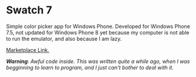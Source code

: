 # Swatch 7
Simple color picker app for Windows Phone. Developed for Windows Phone 7.5, not updated for Windows Phone 8 yet because my computer is not able to run the emulator, and also because I am lazy.

[Marketplace Link.](http://www.windowsphone.com/en-us/store/app/swatch-7-1/dca01efc-aaf9-4785-a165-642d8b8def34)

***Warning**: Awful code inside. This was written quite a while ago, when I was begginning to learn to program, and I just can't bother to deal with it.*